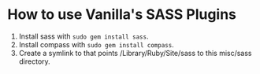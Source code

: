 How to use Vanilla's SASS Plugins
=================================

1. Install sass with `sudo gem install sass`.
2. Install compass with `sudo gem install compass`.
3. Create a symlink to that points /Library/Ruby/Site/sass to this misc/sass directory.